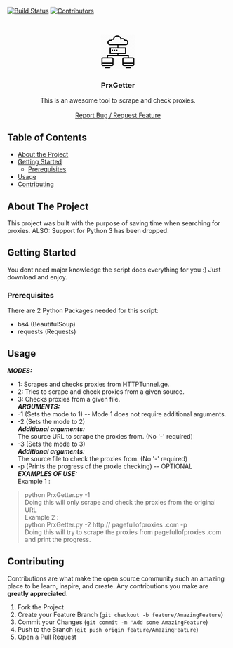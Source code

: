 <!-- PROJECT SHIELDS -->
[![Build Status][build-shield]]()
[![Contributors][contributors-shield]]()



<!-- PROJECT LOGO -->
<br />
<p align="center">
  <a href="https://github.com/hohohoesmad/PrxGetter/">
    <img src="logo.png" alt="Logo" width="80" height="80">
  </a>

  <h3 align="center">PrxGetter</h3>

  <p align="center">
    This is an awesome tool to scrape and check proxies. 
    <br />
    <br />
    <a href="https://github.com/hohohoesmad/PrxGetter/issues">Report Bug / Request Feature</a>
  </p>
</p>



<!-- TABLE OF CONTENTS -->
## Table of Contents

* [About the Project](#about-the-project)
* [Getting Started](#getting-started)
  * [Prerequisites](#prerequisites)
* [Usage](#usage)
* [Contributing](#contributing)

<!-- ABOUT THE PROJECT -->
## About The Project

This project was built with the purpose of saving time when searching for proxies.
ALSO: Support for Python 3 has been dropped.

<!-- GETTING STARTED -->
## Getting Started

You dont need major knowledge the script does everything for you :)
Just download and enjoy.

### Prerequisites

There are 2 Python Packages needed for this script:
* bs4 (BeautifulSoup)
* requests (Requests)

## Usage
***MODES:***<br>
* 1: Scrapes and checks proxies from HTTPTunnel.ge.<br>
* 2: Tries to scrape and check proxies from a given source.<br>
* 3: Checks proxies from a given file.<br>
***ARGUMENTS:***<br>
* -1 (Sets the mode to 1) -- Mode 1 does not require additional arguments.<br>
* -2 (Sets the mode to 2)<br>
***Additional arguments:***<br>
  The source URL to scrape the proxies from. (No '-' required)<br>
* -3 (Sets the mode to 3)<br>
***Additional arguments:***<br>
  The source file to check the proxies from. (No '-' required)<br>
* -p (Prints the progress of the proxie checking) -- OPTIONAL<br>
***EXAMPLES OF USE:***<br>
Example 1 :<br>
> python PrxGetter.py -1<br>
Doing this will only scrape and check the proxies from the original URL<br>
Example 2 :<br>
> python PrxGetter.py -2 http:// pagefullofproxies .com -p<br>
Doing this will try to scrape the proxies from pagefullofproxies .com and print the progress.<br>

## Contributing

Contributions are what make the open source community such an amazing place to be learn, inspire, and create. Any contributions you make are **greatly appreciated**.

1. Fork the Project
2. Create your Feature Branch (`git checkout -b feature/AmazingFeature`)
3. Commit your Changes (`git commit -m 'Add some AmazingFeature`)
4. Push to the Branch (`git push origin feature/AmazingFeature`)
5. Open a Pull Request


<!-- MARKDOWN LINKS & IMAGES -->
[build-shield]: https://img.shields.io/badge/build-passing-brightgreen.svg?style=flat-square
[contributors-shield]: https://img.shields.io/badge/contributors-1-orange.svg?style=flat-square
